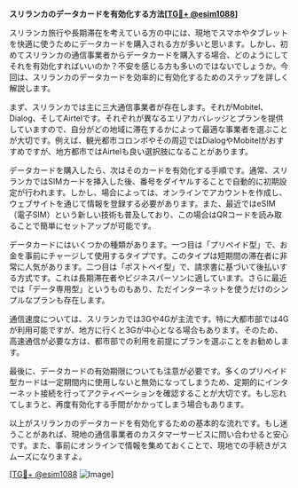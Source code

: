 **スリランカのデータカードを有効化する方法[[TG💪+ @esim1088](https://t.me/s/esim1088)]**

スリランカ旅行や長期滞在を考えている方の中には、現地でスマホやタブレットを快適に使うためにデータカードを購入される方が多いと思います。しかし、初めてスリランカの通信事業者からデータカードを購入する場合、どのようにしてそれを有効化すればいいのか？不安を感じる方も多いのではないでしょうか。今回は、スリランカのデータカードを効率的に有効化するためのステップを詳しく解説します。

まず、スリランカでは主に三大通信事業者が存在します。それがMobitel、Dialog、そしてAirtelです。それぞれが異なるエリアカバレッジとプランを提供していますので、自分がどの地域に滞在するかによって最適な事業者を選ぶことが大切です。例えば、観光都市コロンボやその周辺ではDialogやMobitelがおすすめですが、地方都市ではAirtelも良い選択肢になることがあります。

データカードを購入したら、次はそのカードを有効化する手順です。通常、スリランカではSIMカードを挿入した後、番号をダイヤルすることで自動的に初期設定が行われます。しかし、場合によっては、オンラインでアカウントを作成し、ウェブサイトを通じて情報を登録する必要があります。また、最近ではeSIM（電子SIM）という新しい技術も普及しており、この場合はQRコードを読み取ることで簡単にセットアップが可能です。

データカードにはいくつかの種類があります。一つ目は「プリペイド型」で、お金を事前にチャージして使用するタイプです。このタイプは短期間の滞在者に非常に人気があります。二つ目は「ポストペイ型」で、請求書に基づいて後払いする方式です。これは長期滞在者やビジネスパーソンに適しています。さらに最近では「データ専用型」というものもあり、ただインターネットを使うだけのシンプルなプランも存在します。

通信速度については、スリランカでは3Gや4Gが主流です。特に大都市部では4Gが利用可能ですが、地方に行くと3Gが中心となる場合もあります。そのため、高速通信が必要な方は、都市部での利用を前提にプランを選ぶことをお勧めします。

最後に、データカードの有効期限についても注意が必要です。多くのプリペイド型カードは一定期間内に使用しないと無効になってしまうため、定期的にインターネット接続を行ってアクティベーションを確認することが大切です。もし忘れてしまうと、再度有効化する手間がかかってしまう場合もあります。

以上がスリランカのデータカードを有効化するための基本的な流れです。もし迷うことがあれば、現地の通信事業者のカスタマーサービスに問い合わせると安心です。また、事前にオンラインで情報を集めておくことで、現地での手続きがスムーズになりますよ。

[[TG💪+ @esim1088](https://t.me/s/esim1088) ![Image](https://i.postimg.cc/Y0z9fWf4/image.png)]